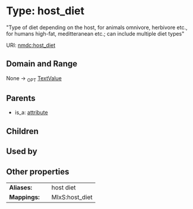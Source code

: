 
# Type: host_diet


"Type of diet depending on the host, for animals omnivore, herbivore etc., for humans high-fat, meditteranean etc.; can include multiple diet types"

URI: [nmdc:host_diet](https://microbiomedata/meta/host_diet)


## Domain and Range

None ->  <sub>OPT</sub> [TextValue](TextValue.md)

## Parents

 *  is_a: [attribute](attribute.md)

## Children


## Used by


## Other properties

|  |  |  |
| --- | --- | --- |
| **Aliases:** | | host diet |
| **Mappings:** | | MIxS:host_diet |

